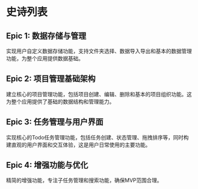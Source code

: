 # 史诗列表

## Epic 1: 数据存储与管理
实现用户自定义数据存储功能，支持文件夹选择、数据导入导出和基本的数据管理功能，为整个应用提供数据基础。

## Epic 2: 项目管理基础架构
建立核心的项目管理功能，包括项目创建、编辑、删除和基本的项目组织功能。这为整个应用提供了基础的数据结构和管理能力。

## Epic 3: 任务管理与用户界面
实现核心的Todo任务管理功能，包括任务创建、状态管理、拖拽排序等，同时构建直观的用户界面和交互体验，这是用户日常使用的主要功能。

## Epic 4: 增强功能与优化
精简的增强功能，专注子任务管理和搜索功能，确保MVP范围合理。
